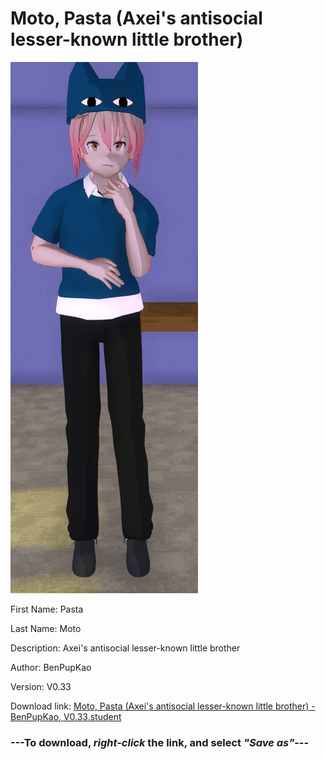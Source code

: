 # Moto, Pasta (Axei's antisocial lesser-known little brother)

<img src = "https://raw.githubusercontent.com/Arbiter1223/Daigaku-Gurashi-Custom-Students/master/Students/Files/Moto%2C%20Pasta%20(Axei's%20antisocial%20lesser-known%20little%20brother).png">

First Name: Pasta

Last Name: Moto

Description: Axei's antisocial lesser-known little brother

Author: BenPupKao

Version: V0.33

Download link: <a href="https://raw.githubusercontent.com/Arbiter1223/Daigaku-Gurashi-Custom-Students/master/Students/Files/Moto%2C%20Pasta%20(Axei's%20antisocial%20lesser-known%20little%20brother)%20-%20BenPupKao%2C%20V0.33.student">Moto, Pasta (Axei's antisocial lesser-known little brother) - BenPupKao, V0.33.student</a>

### ---**To download, _right-click_ the link, and select _"Save as"_**---
